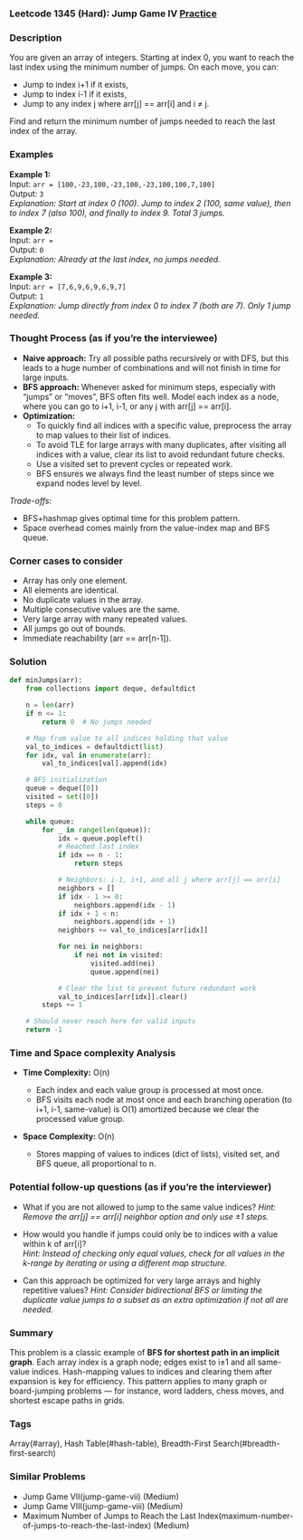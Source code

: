 ### Leetcode 1345 (Hard): Jump Game IV [Practice](https://leetcode.com/problems/jump-game-iv)

### Description  
You are given an array of integers. Starting at index 0, you want to reach the last index using the minimum number of jumps. On each move, you can:
- Jump to index i+1 if it exists,
- Jump to index i-1 if it exists,
- Jump to any index j where arr[j] == arr[i] and i ≠ j.

Find and return the minimum number of jumps needed to reach the last index of the array.

### Examples  

**Example 1:**  
Input: `arr = [100,-23,100,-23,100,-23,100,100,7,100]`  
Output: `3`  
*Explanation: Start at index 0 (100). Jump to index 2 (100, same value), then to index 7 (also 100), and finally to index 9. Total 3 jumps.*

**Example 2:**  
Input: `arr = `  
Output: `0`  
*Explanation: Already at the last index, no jumps needed.*

**Example 3:**  
Input: `arr = [7,6,9,6,9,6,9,7]`  
Output: `1`  
*Explanation: Jump directly from index 0 to index 7 (both are 7). Only 1 jump needed.*

### Thought Process (as if you’re the interviewee)  
- **Naive approach:** Try all possible paths recursively or with DFS, but this leads to a huge number of combinations and will not finish in time for large inputs.
- **BFS approach:** Whenever asked for minimum steps, especially with “jumps” or “moves”, BFS often fits well. Model each index as a node, where you can go to i+1, i-1, or any j with arr[j] == arr[i].  
- **Optimization:**  
  - To quickly find all indices with a specific value, preprocess the array to map values to their list of indices.
  - To avoid TLE for large arrays with many duplicates, after visiting all indices with a value, clear its list to avoid redundant future checks.
  - Use a visited set to prevent cycles or repeated work.
  - BFS ensures we always find the least number of steps since we expand nodes level by level.

*Trade-offs:*
- BFS+hashmap gives optimal time for this problem pattern.
- Space overhead comes mainly from the value-index map and BFS queue.

### Corner cases to consider  
- Array has only one element.
- All elements are identical.
- No duplicate values in the array.
- Multiple consecutive values are the same.
- Very large array with many repeated values.
- All jumps go out of bounds.
- Immediate reachability (arr == arr[n-1]).

### Solution

```python
def minJumps(arr):
    from collections import deque, defaultdict

    n = len(arr)
    if n <= 1:
        return 0  # No jumps needed

    # Map from value to all indices holding that value
    val_to_indices = defaultdict(list)
    for idx, val in enumerate(arr):
        val_to_indices[val].append(idx)

    # BFS initialization
    queue = deque([0])
    visited = set([0])
    steps = 0

    while queue:
        for _ in range(len(queue)):
            idx = queue.popleft()
            # Reached last index
            if idx == n - 1:
                return steps

            # Neighbors: i-1, i+1, and all j where arr[j] == arr[i]
            neighbors = []
            if idx - 1 >= 0:
                neighbors.append(idx - 1)
            if idx + 1 < n:
                neighbors.append(idx + 1)
            neighbors += val_to_indices[arr[idx]]

            for nei in neighbors:
                if nei not in visited:
                    visited.add(nei)
                    queue.append(nei)

            # Clear the list to prevent future redundant work
            val_to_indices[arr[idx]].clear()
        steps += 1

    # Should never reach here for valid inputs
    return -1
```

### Time and Space complexity Analysis  

- **Time Complexity:** O(n)  
  - Each index and each value group is processed at most once.
  - BFS visits each node at most once and each branching operation (to i+1, i-1, same-value) is O(1) amortized because we clear the processed value group.

- **Space Complexity:** O(n)  
  - Stores mapping of values to indices (dict of lists), visited set, and BFS queue, all proportional to n.

### Potential follow-up questions (as if you’re the interviewer)  

- What if you are not allowed to jump to the same value indices?
  *Hint: Remove the arr[j] == arr[i] neighbor option and only use ±1 steps.*

- How would you handle if jumps could only be to indices with a value within k of arr[i]?  
  *Hint: Instead of checking only equal values, check for all values in the k-range by iterating or using a different map structure.*

- Can this approach be optimized for very large arrays and highly repetitive values?
  *Hint: Consider bidirectional BFS or limiting the duplicate value jumps to a subset as an extra optimization if not all are needed.*

### Summary
This problem is a classic example of **BFS for shortest path in an implicit graph**. Each array index is a graph node; edges exist to i±1 and all same-value indices. Hash-mapping values to indices and clearing them after expansion is key for efficiency. This pattern applies to many graph or board-jumping problems — for instance, word ladders, chess moves, and shortest escape paths in grids.

### Tags
Array(#array), Hash Table(#hash-table), Breadth-First Search(#breadth-first-search)

### Similar Problems
- Jump Game VII(jump-game-vii) (Medium)
- Jump Game VIII(jump-game-viii) (Medium)
- Maximum Number of Jumps to Reach the Last Index(maximum-number-of-jumps-to-reach-the-last-index) (Medium)